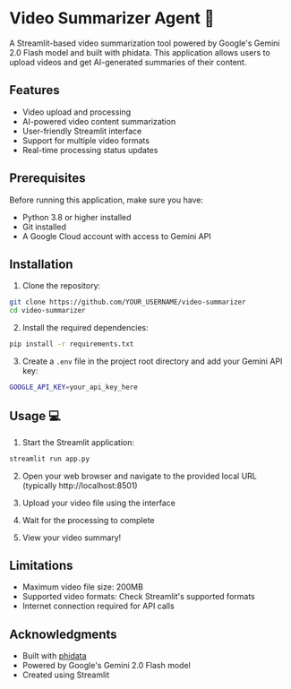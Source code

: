 # Video Summarizer Agent 🎥

A Streamlit-based video summarization tool powered by Google's Gemini 2.0 Flash model and built with phidata. This application allows users to upload videos and get AI-generated summaries of their content.

## Features 

- Video upload and processing
- AI-powered video content summarization
- User-friendly Streamlit interface
- Support for multiple video formats
- Real-time processing status updates

## Prerequisites 

Before running this application, make sure you have:
- Python 3.8 or higher installed
- Git installed
- A Google Cloud account with access to Gemini API

## Installation 

1. Clone the repository:
```bash
git clone https://github.com/YOUR_USERNAME/video-summarizer
cd video-summarizer
```

2. Install the required dependencies:
```bash
pip install -r requirements.txt
```

3. Create a `.env` file in the project root directory and add your Gemini API key:
```bash
GOOGLE_API_KEY=your_api_key_here
```

## Usage 💻

1. Start the Streamlit application:
```bash
streamlit run app.py
```

2. Open your web browser and navigate to the provided local URL (typically http://localhost:8501)

3. Upload your video file using the interface

4. Wait for the processing to complete

5. View your video summary!

## Limitations

- Maximum video file size: 200MB
- Supported video formats: Check Streamlit's supported formats
- Internet connection required for API calls

## Acknowledgments 

- Built with [phidata](https://github.com/phidata-public/phidata)
- Powered by Google's Gemini 2.0 Flash model
- Created using Streamlit